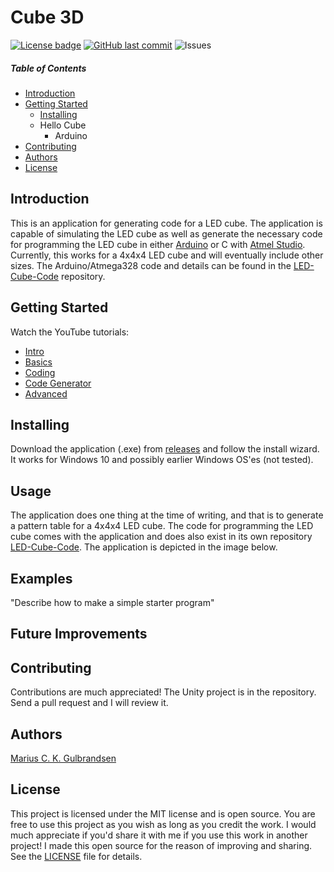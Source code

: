 # Cube 3D 
[![License badge](https://img.shields.io/hexpm/l/repo_example.svg)](https://github.com/mariugul/LED-Cube-Code-Generator-3D/blob/master/LICENSE)
[![GitHub last commit](https://img.shields.io/github/last-commit/mariugul/LED-Cube-Code-Generator-3D)](https://github.com/mariugul/LED-Cube-Code-Generator-3D/commits/master)
![Issues](https://img.shields.io/github/issues/mariugul/LED-Cube-Code-Generator-3D)

##### Table of Contents  
* [Introduction](#Introduction)
* [Getting Started](#GettingStarted)
  * [Installing](#Installing)  
  * Hello Cube
    * Arduino
* [Contributing](#Contributing)  
* [Authors](#Authors)
* [License](#License)  

## Introduction
<a name="Introduction"/>

This is an application for generating code for a LED cube. The application is capable of simulating the LED cube as well as generate the necessary code for programming the LED cube in either [Arduino](https://www.arduino.cc/en/Main/Software) or C with [Atmel Studio](https://www.microchip.com/mplab/avr-support/atmel-studio-7). Currently, this works for a 4x4x4 LED cube and will eventually include other sizes. The Arduino/Atmega328 code and details can be found in the [LED-Cube-Code](https://github.com/mariugul/LED-Cube-Code) repository.

## Getting Started
<a name="GettingStarted"/>

Watch the YouTube tutorials:
* [Intro]()
* [Basics]()
* [Coding]()
* [Code Generator]()
* [Advanced]()

## Installing
<a name="Installing"/>

Download the application (.exe) from [releases](https://github.com/mariugul/cube-3d/releases) and follow the install wizard. It works for Windows 10 and possibly earlier Windows OS'es (not tested).


## Usage
The application does one thing at the time of writing, and that is to generate a pattern table for a 4x4x4 LED cube. The code for programming the LED cube comes with the application and does also exist in its own repository [LED-Cube-Code](https://github.com/mariugul/LED-Cube-Code). The application is depicted in the image below.

## Examples
"Describe how to make a simple starter program"

## Future Improvements

## Contributing
<a name="Contributing"/>

Contributions are much appreciated! The Unity project is in the repository. Send a pull request and I will review it.

## Authors
<a name="Authors"/>

[Marius C. K. Gulbrandsen](https://www.linkedin.com/in/marius-gulbrandsen-963a69130/) 

## License
<a name="License"/>

This project is licensed under the MIT license and is open source. You are free to use this project as you wish as long as you credit the work. I would much appreciate if you'd share it with me if you use this work in another project! I made this open source for the reason of improving and sharing. See the [LICENSE](LICENSE) file for details.
